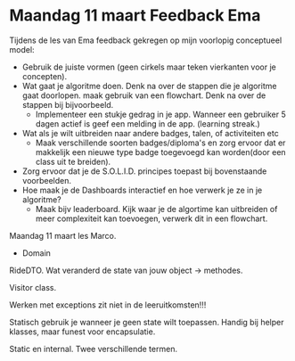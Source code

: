 # Maandag 11 maart Feedback Ema
Tijdens de les van Ema feedback gekregen op mijn voorlopig conceptueel model: 
- Gebruik de juiste vormen (geen cirkels maar teken vierkanten voor je concepten).
- Wat gaat je algoritme doen. Denk na over de stappen die je algoritme gaat doorlopen. maak gebruik van een flowchart. Denk na over de stappen bij bijvoorbeeld. 
  - Implementeer een stukje gedrag in je app. Wanneer een gebruiker 5 dagen actief is geef een melding in de app. (learning streak.)
- Wat als je wilt uitbreiden naar andere badges, talen, of activiteiten etc
  - Maak verschillende soorten badges/diploma's en zorg ervoor dat er makkelijk een nieuwe type badge toegevoegd kan worden(door een class uit te breiden). 
- Zorg ervoor dat je  de S.O.L.I.D. principes toepast bij bovenstaande voorbeelden. 
- Hoe maak je de Dashboards interactief en hoe verwerk je ze in je algoritme? 
  - Maak bijv leaderboard. Kijk waar je de algortime kan uitbreiden of meer complexiteit kan toevoegen, verwerk dit in een flowchart. 


Maandag 11 maart les Marco. 
- Domain 

RideDTO. 
Wat veranderd de state van jouw object -> methodes. 


Visitor class. 

Werken met exceptions zit niet in de leeruitkomsten!!!

Statisch gebruik je wanneer je geen state wilt toepassen. Handig bij helper klasses, maar funest voor encapsulatie. 

Static en internal. Twee verschillende termen. 